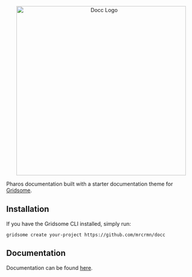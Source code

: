 <p align="center">
    <img src="/favicon.jpg" alt="Docc Logo" width="450">
</p>

Pharos documentation built with a starter documentation theme for [Gridsome](https://gridsome.org/).

## Installation

If you have the Gridsome CLI installed, simply run:

`gridsome create your-project https://github.com/mrcrmn/docc`

## Documentation

Documentation can be found [here](https://docc-theme.netlify.com/).
